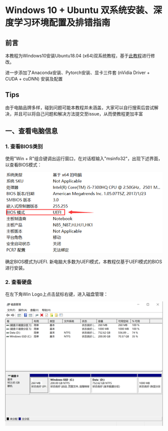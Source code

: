 # Windows 10 + Ubuntu 双系统安装、深度学习环境配置及排错指南

## 前言
本教程为Windows10安装Ubuntu18.04 (x64)双系统教程，基于[此教程](https://www.cnblogs.com/masbay/p/11627727.html)进行修改。

进一步添加了Anaconda安装、Pytorch安装、显卡三件套 (nVidia Driver + CUDA + cuDNN) 安装及配置

## Tips
由于电脑品牌多样，碰到问题可能本教程并未涵盖，大家可以自行搜索后尝试解决，并且可以将自己问题和解决方法提交至issue，从而使教程更加丰富

## 一、查看电脑信息
### 1. 查看BIOS类别
使用"Win + R"组合键调出运行窗口，在对话框输入"msinfo32"，出现下述界面，以查看BIOS模式：

![image](.\figures\check_BIOS.png)

确定BIOS模式为UEFI. 新电脑大多数为UEFI模式，本教程仅基于UEFI模式的BIOS进行安装。

### 2. 查看硬盘
在左下角Win Logo上点击鼠标右键，进入磁盘管理：

![image](.\figures\check_disks.png)
